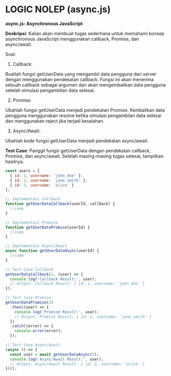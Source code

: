 # LOGIC NOLEP (async.js)

**async.js: Asynchronous JavaScript**

**Deskripsi**:
Kalian akan membuat tugas sederhana untuk memahami konsep asynchronous JavaScript menggunakan callback, Promise, dan async/await.

Soal:

1. Callback:

Buatlah fungsi getUserData yang mengambil data pengguna dari server dengan menggunakan pendekatan callback. Fungsi ini akan menerima sebuah callback sebagai argumen dan akan mengembalikan data pengguna setelah simulasi pengambilan data selesai.

2. Promise:

Ubahlah fungsi getUserData menjadi pendekatan Promise. Kembalikan data pengguna menggunakan resolve ketika simulasi pengambilan data selesai dan menggunakan reject jika terjadi kesalahan.

3. Async/Await:

Ubahlah kode fungsi getUserData menjadi pendekatan async/await.

**Test Case**:
Panggil fungsi getUserData dengan pendekatan callback, Promise, dan async/await. Setelah masing-masing tugas selesai, tampilkan hasilnya.

```js
const users = [
  { id: 1, username: 'john_doe' },
  { id: 2, username: 'jane_smith' },
  { id: 3, username: 'alice' }
];

// Implementasi Callback
function getUserDataCallback(userId, callback) {
  //code
}

// Implementasi Promise
function getUserDataPromise(userId) {
  //code
}

// Implementasi Async/Await
async function getUserDataAsync(userId) {
  //code
}

// Test Case Callback
getUserDataCallback(1, (user) => {
  console.log('Callback Result:', user);
  // Output: Callback Result: { id: 1, username: 'john_doe' }
});

// Test Case Promise
getUserDataPromise(2)
  .then((user) => {
    console.log('Promise Result:', user);
    // Output: Promise Result: { id: 2, username: 'jane_smith' }
  })
  .catch((error) => {
    console.error(error);
  });

// Test Case Async/Await
(async () => {
  const user = await getUserDataAsync(3);
  console.log('Async/Await Result:', user);
  // Output: Async/Await Result: { id: 3, username: 'alice' }
})();
```

